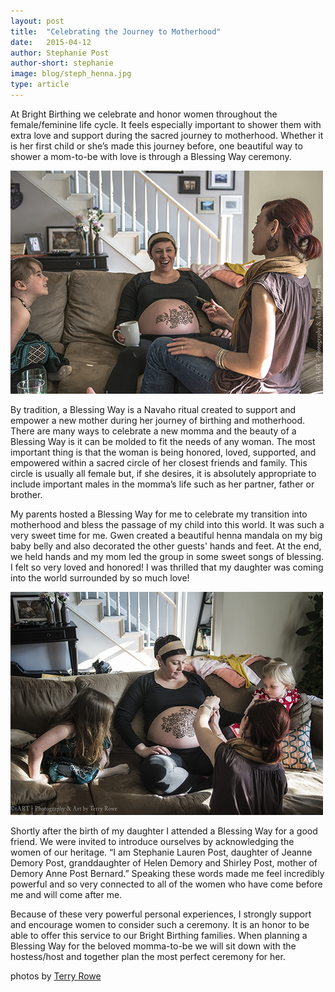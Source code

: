 ```yaml
---
layout: post
title:  "Celebrating the Journey to Motherhood"
date:   2015-04-12
author: Stephanie Post
author-short: stephanie
image: blog/steph_henna.jpg
type: article
---
```


At Bright Birthing we celebrate and honor women throughout the female/feminine life cycle. It feels especially important to shower them with extra love and support during the sacred journey to motherhood. Whether it is her first child or she’s made this journey before, one beautiful way to shower a mom-to-be with love is through a Blessing Way ceremony. 

<img class="small-12 medium-8 columns" src="/images/blog/steph_henna.jpg">

By tradition, a Blessing Way is a Navaho ritual created to support and empower a new mother during her journey of birthing and motherhood. There are many ways to celebrate a new momma and the beauty of a Blessing Way is it can be molded to fit the needs of any woman. The most important thing is that the woman is being honored, loved, supported, and empowered within a sacred circle of her closest friends and family. This circle is usually all female but, if she desires, it is absolutely appropriate to include important males in the momma’s life such as her partner, father or brother.  

My parents hosted a Blessing Way for me to celebrate my transition into motherhood and bless the passage of my child into this world. It was such a very sweet time for me. Gwen created a beautiful henna mandala on my big baby belly and also decorated the other guests' hands and feet. At the end, we held hands and my mom led the group in some sweet songs of blessing. I felt so very loved and honored! I was thrilled that my daughter was coming into the world surrounded by so much love!

<img class=" right small-12 medium-6 columns" src="/images/blog/blessing_henna.jpg">

Shortly after the birth of my daughter I attended a Blessing Way for a good friend. We were invited to introduce ourselves by acknowledging the women of our heritage. “I am Stephanie Lauren Post, daughter of Jeanne Demory Post, granddaughter of Helen Demory and Shirley Post, mother of Demory Anne Post Bernard.” Speaking these words made me feel incredibly powerful and so very connected to all of the women who have come before me and will come after me. 

Because of these very powerful personal experiences, I strongly support and encourage women to consider such a ceremony. It is an honor to be able to offer this service to our Bright Birthing families. When planning a Blessing Way for the beloved momma-to-be we will sit down with the hostess/host and together plan the most perfect ceremony for her. 

photos by [Terry Rowe](https://m.facebook.com/tarrowe)
